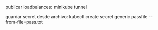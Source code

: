 publicar loadbalances:
minikube tunnel

guardar secret desde archivo:
kubectl create secret generic passfile --from-file=pass.txt

